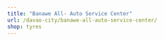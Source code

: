 ```yaml
---
title: "Banawe All- Auto Service Center"
url: /davao-city/banawe-all-auto-service-center/
shop: tyres
---
```

